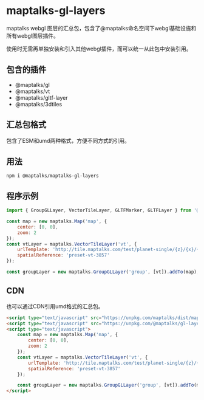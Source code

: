 # maptalks-gl-layers

maptalks webgl 图层的汇总包，包含了@maptalks命名空间下webgl基础设施和所有webgl图层插件。

使用时无需再单独安装和引入其他webgl插件，而可以统一从此包中安装引用。

## 包含的插件

* @maptalks/gl
* @maptalks/vt
* @maptalks/gltf-layer
* @maptalks/3dtiles

## 汇总包格式

包含了ESM和umd两种格式，方便不同方式的引用。

## 用法

```shell
npm i @maptalks/maptalks-gl-layers
```

## 程序示例

```js
import { GroupGLLayer, VectorTileLayer, GLTFMarker, GLTFLayer } from '@maptalks/gl-layers';

const map = new maptalks.Map('map', {
    center: [0, 0],
    zoom: 2
});
const vtLayer = maptalks.VectorTileLayer('vt', {
    urlTemplate: 'http://tile.maptalks.com/test/planet-single/{z}/{x}/{y}.mvt',
    spatialReference: 'preset-vt-3857'
});

const groupLayer = new maptalks.GroupGLLayer('group', [vt]).addTo(map);
```

## CDN

也可以通过CDN引用umd格式的汇总包。

```html
<script type="text/javascript" src="https://unpkg.com/maptalks/dist/maptalks.min.js"></script>
<script type="text/javascript" src="https://unpkg.com/@maptalks/gl-layers/dist/maptalks-gl-layers.js"></script>
<script type="text/javascript">
    const map = new maptalks.Map('map', {
        center: [0, 0],
        zoom: 2
    });
    const vtLayer = maptalks.VectorTileLayer('vt', {
        urlTemplate: 'http://tile.maptalks.com/test/planet-single/{z}/{x}/{y}.mvt',
        spatialReference: 'preset-vt-3857'
    });

    const groupLayer = new maptalks.GroupGLLayer('group', [vt]).addTo(map);
</script>
```

